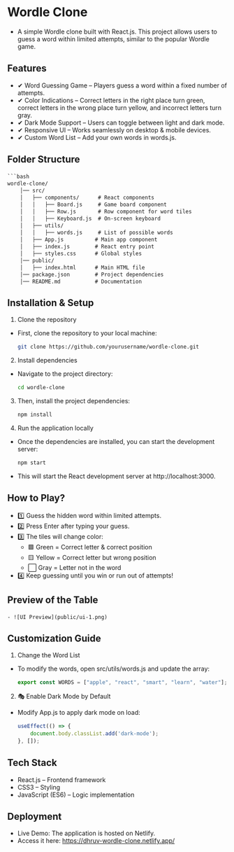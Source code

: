 # Wordle Clone

- A simple Wordle clone built with React.js. This project allows users to guess a word within limited attempts, similar to the popular Wordle game.

## Features

- ✔ Word Guessing Game – Players guess a word within a fixed number of attempts.
- ✔ Color Indications – Correct letters in the right place turn green, correct letters in the wrong place turn yellow, and incorrect letters turn gray.
- ✔ Dark Mode Support – Users can toggle between light and dark mode.
- ✔ Responsive UI – Works seamlessly on desktop & mobile devices.
- ✔ Custom Word List – Add your own words in words.js.

## Folder Structure

    ```bash
    wordle-clone/
        │── src/
        │   ├── components/      # React components
        │   │   ├── Board.js     # Game board component
        │   │   ├── Row.js       # Row component for word tiles
        │   │   ├── Keyboard.js  # On-screen keyboard
        │   ├── utils/           
        │   │   ├── words.js     # List of possible words
        │   ├── App.js          # Main app component
        │   ├── index.js        # React entry point
        │   ├── styles.css      # Global styles
        │── public/
        │   ├── index.html      # Main HTML file
        │── package.json        # Project dependencies
        │── README.md           # Documentation

## Installation & Setup

1. Clone the repository
- First, clone the repository to your local machine:
    ```bash
    git clone https://github.com/yourusername/wordle-clone.git

2. Install dependencies
- Navigate to the project directory:
    ```bash
    cd wordle-clone

3. Then, install the project dependencies:
    ```bash
    npm install

4. Run the application locally
- Once the dependencies are installed, you can start the development server:
    ```bash
    npm start

- This will start the React development server at http://localhost:3000.


## How to Play?

- 1️⃣ Guess the hidden word within limited attempts.
- 2️⃣ Press Enter after typing your guess.
- 3️⃣ The tiles will change color:
    - 🟩 Green = Correct letter & correct position
    - 🟨 Yellow = Correct letter but wrong position
    - ⬜ Gray = Letter not in the word
- 4️⃣ Keep guessing until you win or run out of attempts!

## Preview of the Table
    - ![UI Preview](public/ui-1.png)

## Customization Guide

1. Change the Word List

- To modify the words, open src/utils/words.js and update the array:

    ```js
    export const WORDS = ["apple", "react", "smart", "learn", "water"];

2. 🎭 Enable Dark Mode by Default

- Modify App.js to apply dark mode on load:

    ```js
    useEffect(() => {
        document.body.classList.add('dark-mode');
    }, []);

## Tech Stack

- React.js – Frontend framework
- CSS3 – Styling
- JavaScript (ES6) – Logic implementation

## Deployment

- Live Demo: The application is hosted on Netlify.
- Access it here: https://dhruv-wordle-clone.netlify.app/